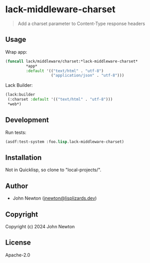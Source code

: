 # lack-middleware-charset

> Add a charset parameter to Content-Type response headers

## Usage

Wrap app:

```lisp
(funcall lack/middleware/charset:*lack-middleware-charset*
         *app*
         :default '(("text/html" . "utf-8")
                    ("application/json" . "utf-8")))
```

Lack Builder:

```lisp
(lack:builder
 (:charset :default '(("text/html" . "utf-8")))
 *web*)
```

## Development

Run tests:

```lisp
(asdf:test-system :foo.lisp.lack-middleware-charset)
```

## Installation

Not in Quicklisp, so clone to "local-projects/".

## Author

* John Newton (<a href="mailto:jnewton@lisplizards.dev">jnewton@lisplizards.dev</a>)

## Copyright

Copyright (c) 2024 John Newton

## License

Apache-2.0
